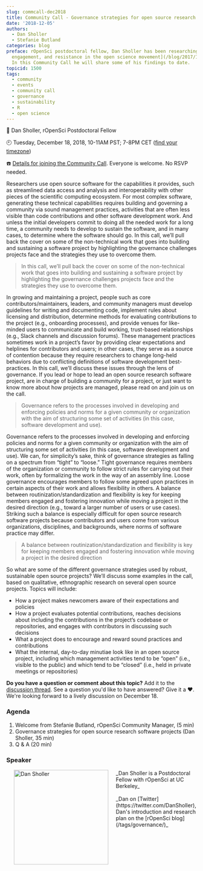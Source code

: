 ```yaml
---
slug: commcall-dec2018
title: Community Call - Governance strategies for open source research software projects
date: '2018-12-05'
authors:
  - Dan Sholler
  - Stefanie Butland
categories: blog
preface: rOpenSci postdoctoral fellow, Dan Sholler has been researching [governance,
  engagement, and resistance in the open science movement](/blog/2017/10/06/sholler-plan/).
  In this Community Call he will share some of his findings to date.
topicid: 1500
tags:
  - community
  - events
  - community call
  - governance
  - sustainability
  - R
  - open science
---
```

🎤 Dan Sholler, rOpenSci Postdoctoral Fellow

🕘 Tuesday, December 18, 2018, 10-11AM PST; 7-8PM CET ([find your timezone](https://www.timeanddate.com/worldclock/fixedtime.html?iso=20181218T10&p1=791&ah=1&msg=governance-strategies-for-open-source-research-software-projects))

☎️ [Details for joining the Community Call](/commcalls). Everyone is welcome. No RSVP needed.

Researchers use open source software for the capabilities it provides, such as streamlined data access and analysis and interoperability with other pieces of the scientific computing ecosystem. For most complex software, generating these technical capabilities requires building and governing a community via sound management practices, activities that are often less visible than code contributions and other software development work. And unless the initial developers commit to doing all the needed work for a long time, a community needs to develop to sustain the software, and in many cases, to determine where the software should go. In this call, we’ll pull back the cover on some of the non-technical work that goes into building and sustaining a software project by highlighting the governance challenges projects face and the strategies they use to overcome them.

> In this call, we’ll pull back the cover on some of the non-technical work that goes into building and sustaining a software project by highlighting the governance challenges projects face and the strategies they use to overcome them.

In growing and maintaining a project, people such as core contributors/maintainers, leaders, and community managers must develop guidelines for writing and documenting code, implement rules about licensing and distribution, determine methods for evaluating contributions to the project (e.g., onboarding processes), and provide venues for like-minded users to communicate and build working, trust-based relationships (e.g., Slack channels and discussion forums). These management practices sometimes work in a project’s favor by providing clear expectations and helplines for contributors and users; in other cases, they serve as a source of contention because they require researchers to change long-held behaviors due to conflicting definitions of software development best-practices. In this call, we’ll discuss these issues through the lens of governance. If you lead or hope to lead an open source research software project, are in charge of building a community for a project, or just want to know more about how projects are managed, please read on and join us on the call.

> Governance refers to the processes involved in developing and enforcing policies and norms for a given community or organization with the aim of structuring some set of activities (in this case, software development and use).

Governance refers to the processes involved in developing and enforcing policies and norms for a given community or organization with the aim of structuring some set of activities (in this case, software development and use). We can, for simplicity’s sake, think of governance strategies as falling on a spectrum from “tight” to “loose.” Tight governance requires members of the organization or community to follow strict rules for carrying out their work, often by formalizing the work in the way of an assembly line. Loose governance encourages members to follow some agreed upon practices in certain aspects of their work and allows flexibility in others. A balance between routinization/standardization and flexibility is key for keeping members engaged and fostering innovation while moving a project in the desired direction (e.g., toward a larger number of users or use cases). Striking such a balance is especially difficult for open source research software projects because contributors and users come from various organizations, disciplines, and backgrounds, where norms of software practice may differ.

> A balance between routinization/standardization and flexibility is key for keeping members engaged and fostering innovation while moving a project in the desired direction

So what are some of the different governance strategies used by robust, sustainable open source projects? We’ll discuss some examples in the call, based on qualitative, ethnographic research on several open source projects. Topics will include:

- How a project makes newcomers aware of their expectations and policies
- How a project evaluates potential contributions, reaches decisions about including the contributions in the project’s codebase or repositories, and engages with contributors in discussing such decisions
- What a project does to encourage and reward sound practices and contributions
- What the internal, day-to-day minutiae look like in an open source project, including which management activities tend to be “open” (i.e., visible to the public) and which tend to be “closed” (i.e., held in private meetings or repositories)

**Do you have a question or comment about this topic?** Add it to the [discussion thread](https://discuss.ropensci.org/t/what-would-you-like-to-know-about-governance-strategies-for-open-source-research-software-projects/1500). See a question you'd like to have answered? Give it a ❤️. We're looking forward to a lively discussion on December 18.

### Agenda

1. Welcome from Stefanie Butland, rOpenSci Community Manager, (5 min)
1. Governance strategies for open source research software projects (Dan Sholler, 35 min)
1. Q & A (20 min)

### Speaker

<img src="/img/blog-images/2018-12-05-commcall-dec2018/dan-sholler.jpg" alt="Dan Sholler" style="margin: 0px 20px; width: 250px;" align="left">
_Dan Sholler is a Postdoctoral Fellow with rOpenSci at UC Berkeley_<br/><br/>
_Dan on [Twitter](https://twitter.com/DanSholler), Dan's introduction and research plan on the [rOpenSci blog](/tags/governance/)_
